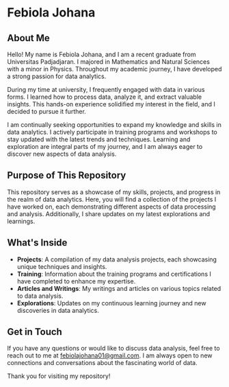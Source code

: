 # Febiola Johana

## About Me

Hello! My name is Febiola Johana, and I am a recent graduate from Universitas Padjadjaran. I majored in Mathematics and Natural Sciences with a minor in Physics. Throughout my academic journey, I have developed a strong passion for data analytics. 

During my time at university, I frequently engaged with data in various forms. I learned how to process data, analyze it, and extract valuable insights. This hands-on experience solidified my interest in the field, and I decided to pursue it further.

I am continually seeking opportunities to expand my knowledge and skills in data analytics. I actively participate in training programs and workshops to stay updated with the latest trends and techniques. Learning and exploration are integral parts of my journey, and I am always eager to discover new aspects of data analysis.

## Purpose of This Repository

This repository serves as a showcase of my skills, projects, and progress in the realm of data analytics. Here, you will find a collection of the projects I have worked on, each demonstrating different aspects of data processing and analysis. Additionally, I share updates on my latest explorations and learnings.

## What's Inside

- **Projects**: A compilation of my data analysis projects, each showcasing unique techniques and insights.
- **Training**: Information about the training programs and certifications I have completed to enhance my expertise.
- **Articles and Writings**: My writings and articles on various topics related to data analysis.
- **Explorations**: Updates on my continuous learning journey and new discoveries in data analytics.

## Get in Touch

If you have any questions or would like to discuss data analysis, feel free to reach out to me at febiolajohana01@gmail.com. I am always open to new connections and conversations about the fascinating world of data.

Thank you for visiting my repository!


<!---
febijhna/febijhna is a ✨ special ✨ repository because its `README.md` (this file) appears on your GitHub profile.
You can click the Preview link to take a look at your changes.
--->
